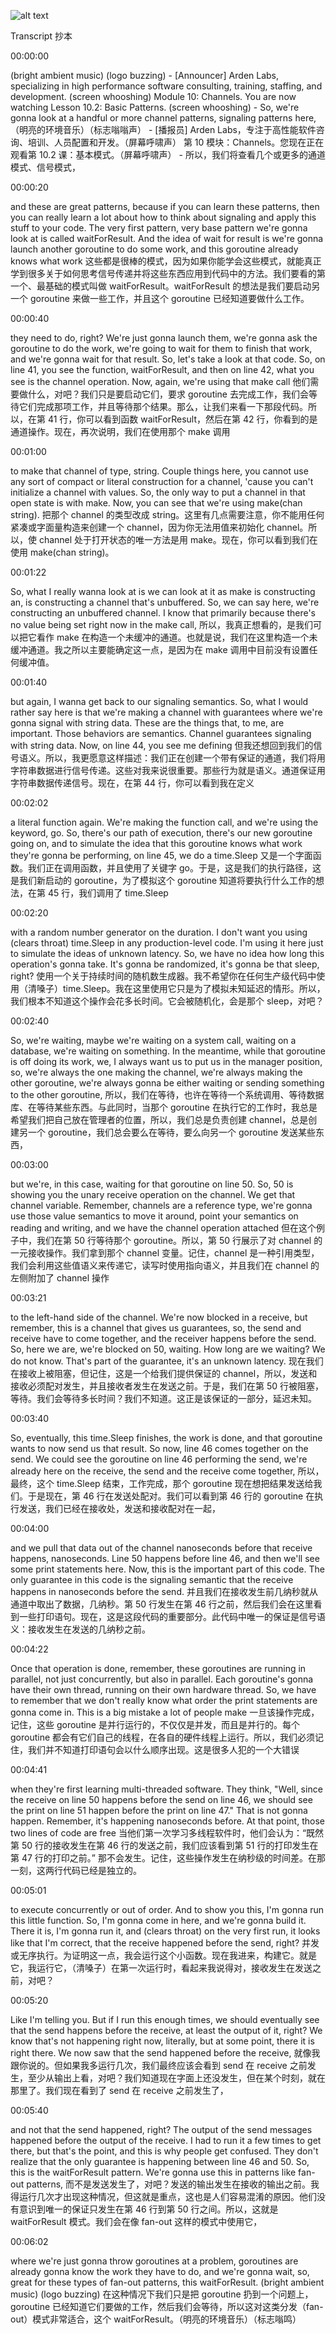 ![alt text](assets/image7.png)

Transcript  抄本

00:00:00

(bright ambient music) (logo buzzing) - [Announcer] Arden Labs, specializing in high performance software consulting, training, staffing, and development. (screen whooshing) Module 10: Channels. You are now watching Lesson 10.2: Basic Patterns. (screen whooshing) - So, we're gonna look at a handful or more channel patterns, signaling patterns here,
（明亮的环境音乐）（标志嗡嗡声） - [播报员] Arden Labs，专注于高性能软件咨询、培训、人员配置和开发。（屏幕呼啸声） 第 10 模块：Channels。您现在正在观看第 10.2 课：基本模式。（屏幕呼啸声） - 所以，我们将查看几个或更多的通道模式、信号模式，


00:00:20

and these are great patterns, because if you can learn these patterns, then you can really learn a lot about how to think about signaling and apply this stuff to your code. The very first pattern, very base pattern we're gonna look at is called waitForResult. And the idea of wait for result is we're gonna launch another goroutine to do some work, and this goroutine already knows what work
这些都是很棒的模式，因为如果你能学会这些模式，就能真正学到很多关于如何思考信号传递并将这些东西应用到代码中的方法。我们要看的第一个、最基础的模式叫做 waitForResult。waitForResult 的想法是我们要启动另一个 goroutine 来做一些工作，并且这个 goroutine 已经知道要做什么工作。


00:00:40

they need to do, right? We're just gonna launch them, we're gonna ask the goroutine to do the work, we're going to wait for them to finish that work, and we're gonna wait for that result. So, let's take a look at that code. So, on line 41, you see the function, waitForResult, and then on line 42, what you see is the channel operation. Now, again, we're using that make call
他们需要做什么，对吧？我们只是要启动它们，要求 goroutine 去完成工作，我们会等待它们完成那项工作，并且等待那个结果。那么，让我们来看一下那段代码。所以，在第 41 行，你可以看到函数 waitForResult，然后在第 42 行，你看到的是通道操作。现在，再次说明，我们在使用那个 make 调用


00:01:00

to make that channel of type, string. Couple things here, you cannot use any sort of compact or literal construction for a channel, 'cause you can't initialize a channel with values. So, the only way to put a channel in that open state is with make. Now, you can see that we're using make(chan string).
把那个 channel 的类型改成 string。这里有几点需要注意，你不能用任何紧凑或字面量构造来创建一个 channel，因为你无法用值来初始化 channel。所以，使 channel 处于打开状态的唯一方法是用 make。现在，你可以看到我们在使用 make(chan string)。


00:01:22

So, what I really wanna look at is we can look at it as make is constructing an, is constructing a channel that's unbuffered. So, we can say here, we're constructing an unbuffered channel. I know that primarily because there's no value being set right now in the make call,
所以，我真正想看的，是我们可以把它看作 make 在构造一个未缓冲的通道。也就是说，我们在这里构造一个未缓冲通道。我之所以主要能确定这一点，是因为在 make 调用中目前没有设置任何缓冲值。


00:01:40

but again, I wanna get back to our signaling semantics. So, what I would rather say here is that we're making a channel with guarantees where we're gonna signal with string data. These are the things that, to me, are important. Those behaviors are semantics. Channel guarantees signaling with string data. Now, on line 44, you see me defining
但我还想回到我们的信号语义。所以，我更愿意这样描述：我们正在创建一个带有保证的通道，我们将用字符串数据进行信号传递。这些对我来说很重要。那些行为就是语义。通道保证用字符串数据传递信号。现在，在第 44 行，你可以看到我在定义


00:02:02

a literal function again. We're making the function call, and we're using the keyword, go. So, there's our path of execution, there's our new goroutine going on, and to simulate the idea that this goroutine knows what work they're gonna be performing, on line 45, we do a time.Sleep
又是一个字面函数。我们正在调用函数，并且使用了关键字 go。于是，这是我们的执行路径，这是我们新启动的 goroutine，为了模拟这个 goroutine 知道将要执行什么工作的想法，在第 45 行，我们调用了 time.Sleep


00:02:20

with a random number generator on the duration. I don't want you using (clears throat) time.Sleep in any production-level code. I'm using it here just to simulate the ideas of unknown latency. So, we have no idea how long this operation's gonna take. It's gonna be randomized, it's gonna be that sleep, right?
使用一个关于持续时间的随机数生成器。我不希望你在任何生产级代码中使用（清嗓子）time.Sleep。我在这里使用它只是为了模拟未知延迟的情形。所以，我们根本不知道这个操作会花多长时间。它会被随机化，会是那个 sleep，对吧？


00:02:40

So, we're waiting, maybe we're waiting on a system call, waiting on a database, we're waiting on something. In the meantime, while that goroutine is off doing its work, we, I always want us to put us in the manager position, so, we're always the one making the channel, we're always making the other goroutine, we're always gonna be either waiting or sending something to the other goroutine,
所以，我们在等待，也许在等待一个系统调用、等待数据库、在等待某些东西。与此同时，当那个 goroutine 在执行它的工作时，我总是希望我们把自己放在管理者的位置，所以，我们总是负责创建 channel，总是创建另一个 goroutine，我们总会要么在等待，要么向另一个 goroutine 发送某些东西，


00:03:00

but we're, in this case, waiting for that goroutine on line 50. So, 50 is showing you the unary receive operation on the channel. We get that channel variable. Remember, channels are a reference type, we're gonna use those value semantics to move it around, point your semantics on reading and writing, and we have the channel operation attached
但在这个例子中，我们在第 50 行等待那个 goroutine。所以，第 50 行展示了对 channel 的一元接收操作。我们拿到那个 channel 变量。记住，channel 是一种引用类型，我们会利用这些值语义来传递它，读写时使用指向语义，并且我们在 channel 的左侧附加了 channel 操作


00:03:21

to the left-hand side of the channel. We're now blocked in a receive, but remember, this is a channel that gives us guarantees, so, the send and receive have to come together, and the receiver happens before the send. So, here we are, we're blocked on 50, waiting. How long are we waiting? We do not know. That's part of the guarantee, it's an unknown latency.
现在我们在接收上被阻塞，但记住，这是一个给我们提供保证的 channel，所以，发送和接收必须配对发生，并且接收者发生在发送之前。于是，我们在第 50 行被阻塞，等待。我们会等待多长时间？我们不知道。这正是该保证的一部分，延迟未知。


00:03:40

So, eventually, this time.Sleep finishes, the work is done, and that goroutine wants to now send us that result. So now, line 46 comes together on the send. We could see the goroutine on line 46 performing the send, we're already here on the receive, the send and the receive come together,
所以，最终，这个 time.Sleep 结束，工作完成，那个 goroutine 现在想把结果发送给我们。于是现在，第 46 行在发送处配对。我们可以看到第 46 行的 goroutine 在执行发送，我们已经在接收处，发送和接收配对在一起，


00:04:00

and we pull that data out of the channel nanoseconds before that receive happens, nanoseconds. Line 50 happens before line 46, and then we'll see some print statements here. Now, this is the important part of this code. The only guarantee in this code is the signaling semantic that the receive happens in nanoseconds before the send.
并且我们在接收发生前几纳秒就从通道中取出了数据，几纳秒。第 50 行发生在第 46 行之前，然后我们会在这里看到一些打印语句。现在，这是这段代码的重要部分。此代码中唯一的保证是信号语义：接收发生在发送的几纳秒之前。


00:04:22

Once that operation is done, remember, these goroutines are running in parallel, not just concurrently, but also in parallel. Each goroutine's gonna have their own thread, running on their own hardware thread. So, we have to remember that we don't really know what order the print statements are gonna come in. This is a big mistake a lot of people make
一旦该操作完成，记住，这些 goroutine 是并行运行的，不仅仅是并发，而且是并行的。每个 goroutine 都会有它们自己的线程，在各自的硬件线程上运行。所以，我们必须记住，我们并不知道打印语句会以什么顺序出现。这是很多人犯的一个大错误


00:04:41

when they're first learning multi-threaded software. They think, "Well, since the receive on line 50 happens before the send on line 46, we should see the print on line 51 happen before the print on line 47." That is not gonna happen. Remember, it's happening nanoseconds before. At that point, those two lines of code are free
当他们第一次学习多线程软件时，他们会认为：“既然第 50 行的接收发生在第 46 行的发送之前，我们应该看到第 51 行的打印发生在第 47 行的打印之前。” 那不会发生。记住，这些操作发生在纳秒级的时间差。在那一刻，这两行代码已经是独立的。


00:05:01

to execute concurrently or out of order. And to show you this, I'm gonna run this little function. So, I'm gonna come in here, and we're gonna build it. There it is, I'm gonna run it, and (clears throat) on the very first run, it looks like that I'm correct, that the receive happened before the send, right?
并发或无序执行。为证明这一点，我会运行这个小函数。现在我进来，构建它。就是它，我运行它，（清嗓子）在第一次运行时，看起来我说得对，接收发生在发送之前，对吧？


00:05:20

Like I'm telling you. But if I run this enough times, we should eventually see that the send happens before the receive, at least the output of it, right? We know that's not happening right now, literally, but at some point, there it is right there. We now saw that the send happened before the receive,
就像我跟你说的。但如果我多运行几次，我们最终应该会看到 send 在 receive 之前发生，至少从输出上看，对吧？我们知道现在字面上还没发生，但在某个时刻，就在那里了。我们现在看到了 send 在 receive 之前发生了，


00:05:40

and not that the send happened, right? The output of the send messages happened before the output of the receive. I had to run it a few times to get there, but that's the point, and this is why people get confused. They don't realize that the only guarantee is happening between line 46 and 50. So, this is the waitForResult pattern. We're gonna use this in patterns like fan-out patterns,
而不是发送发生了，对吧？发送的输出发生在接收的输出之前。我得运行几次才出现这种情况，但这就是重点，这也是人们容易混淆的原因。他们没有意识到唯一的保证只发生在第 46 行到第 50 行之间。所以，这就是 waitForResult 模式。我们会在像 fan-out 这样的模式中使用它，


00:06:02

where we're just gonna throw goroutines at a problem, goroutines are already gonna know the work they have to do, and we're gonna wait, so, great for these types of fan-out patterns, this waitForResult. (bright ambient music) (logo buzzing)
在这种情况下我们只是把 goroutine 扔到一个问题上，goroutine 已经知道它们要做的工作，然后我们会等待，所以这对这类分发（fan-out）模式非常适合，这个 waitForResult。（明亮的环境音乐）（标志嗡鸣）